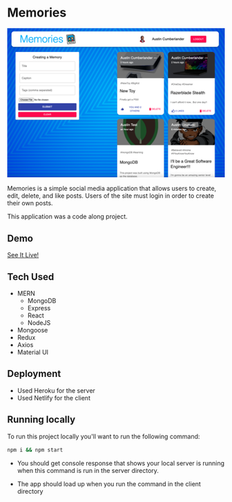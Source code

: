 # Memories

![memories-screenshot](./client/images/memories-app.png)

Memories is a simple social media application that allows users to create, edit, delete, and like posts. Users of the site must login in order to create their own posts.

This application was a code along project.

## Demo

[See It Live!](https://ac-memories-app.netlify.app/)

## Tech Used

- MERN
  - MongoDB
  - Express
  - React
  - NodeJS
- Mongoose
- Redux
- Axios
- Material UI

## Deployment

- Used Heroku for the server
- Used Netlify for the client

## Running locally

To run this project locally you'll want to run the following command:

```bash
npm i && npm start
```

- You should get console response that shows your local server is running when this command is run in the server directory.

- The app should load up when you run the command in the client directory
